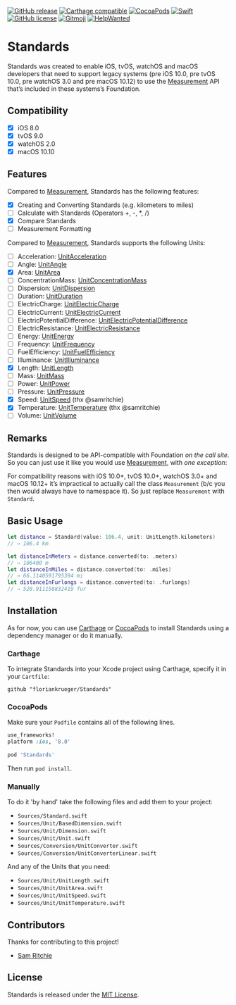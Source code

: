 [![GitHub release](https://img.shields.io/github/release/floriankrueger/Standards.svg)](https://github.com/floriankrueger/Standards)
[![Carthage compatible](https://img.shields.io/badge/Carthage-compatible-4BC51D.svg?style=flat)](https://github.com/Carthage/Carthage)
[![CocoaPods](https://img.shields.io/cocoapods/v/Standards.svg)](https://github.com/floriankrueger/Standards)
[![Swift](https://img.shields.io/badge/Swift-3.1-orange.svg)](https://swift.org)
[![GitHub license](https://img.shields.io/badge/license-MIT-blue.svg)](https://raw.githubusercontent.com/floriankrueger/Standards/master/LICENSE)
[![Gitmoji](https://img.shields.io/badge/gitmoji-%20😜%20😍-FFDD67.svg?style=flat-square)](https://gitmoji.carloscuesta.me)
[![HelpWanted](https://img.shields.io/badge/help-wanted-blue.svg?style=flat)](https://github.com/floriankrueger/Standards/issues) 

# Standards

Standards was created to enable iOS, tvOS, watchOS and macOS developers that need to support legacy
systems (pre iOS 10.0, pre tvOS 10.0, pre watchOS 3.0 and pre macOS 10.12) to use the 
[Measurement](https://developer.apple.com/reference/foundation/Measurement) API that’s included in 
these systems’s Foundation.

## Compatibility

- [x] iOS 8.0
- [x] tvOS 9.0
- [x] watchOS 2.0
- [x] macOS 10.10

## Features

Compared to [Measurement](https://developer.apple.com/reference/foundation/Measurement), Standards
has the following features:

- [x] Creating and Converting Standards (e.g. kilometers to miles)
- [ ] Calculate with Standards (Operators +, -, \*, /)
- [x] Compare Standards
- [ ] Measurement Formatting

Compared to [Measurement](https://developer.apple.com/reference/foundation/Measurement), Standards 
supports the following Units:

- [ ] Acceleration: [UnitAcceleration](https://developer.apple.com/reference/foundation/UnitAcceleration)
- [ ] Angle: [UnitAngle](https://developer.apple.com/reference/foundation/unitangle)
- [x] Area: [UnitArea](https://developer.apple.com/reference/foundation/unitarea)
- [ ] ConcentrationMass: [UnitConcentrationMass](https://developer.apple.com/reference/foundation/unitconcentrationmass)
- [ ] Dispersion: [UnitDispersion](https://developer.apple.com/reference/foundation/unitdispersion)
- [ ] Duration: [UnitDuration](https://developer.apple.com/reference/foundation/unitduration)
- [ ] ElectricCharge: [UnitElectricCharge](https://developer.apple.com/reference/foundation/unitelectriccharge)
- [ ] ElectricCurrent: [UnitElectricCurrent](https://developer.apple.com/reference/foundation/unitelectriccurrent)
- [ ] ElectricPotentialDifference: [UnitElectricPotentialDifference](https://developer.apple.com/reference/foundation/unitelectricpotentialdifference)
- [ ] ElectricResistance: [UnitElectricResistance](https://developer.apple.com/reference/foundation/unitelectricresistance)
- [ ] Energy: [UnitEnergy](https://developer.apple.com/reference/foundation/unitenergy)
- [ ] Frequency: [UnitFrequency](https://developer.apple.com/reference/foundation/unitfrequency)
- [ ] FuelEfficiency: [UnitFuelEfficiency](https://developer.apple.com/reference/foundation/unitfuelefficiency)
- [ ] Illuminance: [UnitIlluminance](https://developer.apple.com/reference/foundation/unitilluminance)
- [x] Length: [UnitLength](https://developer.apple.com/reference/foundation/unitlength)
- [ ] Mass: [UnitMass](https://developer.apple.com/reference/foundation/unitmass)
- [ ] Power: [UnitPower](https://developer.apple.com/reference/foundation/unitpower)
- [ ] Pressure: [UnitPressure](https://developer.apple.com/reference/foundation/unitpressure)
- [x] Speed: [UnitSpeed](https://developer.apple.com/reference/foundation/unitspeed) (thx @samritchie)
- [x] Temperature: [UnitTemperature](https://developer.apple.com/reference/foundation/unittemperature) (thx @samritchie)
- [ ] Volume: [UnitVolume](https://developer.apple.com/reference/foundation/unitvolume)

## Remarks

Standards is designed to be API-compatible with Foundation _on the call site_. So you can just use 
it like you would use [Measurement](https://developer.apple.com/reference/foundation/Measurement), 
with _one exception_:

For compatibility reasons with iOS 10.0+, tvOS 10.0+, watchOS 3.0+ and macOS 10.12+ it’s impractical
to actually call the class `Measurement` (b/c you then would always have to namespace it). So just 
replace `Measurement` with `Standard`.

## Basic Usage 

```swift
let distance = Standard(value: 106.4, unit: UnitLength.kilometers)
// → 106.4 km

let distanceInMeters = distance.converted(to: .meters)
// → 106400 m
let distanceInMiles = distance.converted(to: .miles)
// → 66.1140591795394 mi
let distanceInFurlongs = distance.converted(to: .furlongs)
// → 528.911158832419 fur 
```

## Installation

As for now, you can use [Carthage](https://github.com/Carthage/Carthage) or 
[CocoaPods](https://cocoapods.org) to install Standards using a dependency manager or do it 
manually.

### Carthage

To integrate Standards into your Xcode project using Carthage, specify it in your `Cartfile`:

```ogdl
github "floriankrueger/Standards"
```

### CocoaPods

Make sure your `Podfile` contains all of the following lines.

```ruby
use_frameworks!
platform :ios, '8.0'
 
pod 'Standards'
```

Then run `pod install`.

### Manually

To do it 'by hand' take the following files and add them to your project:

- `Sources/Standard.swift`
- `Sources/Unit/BasedDimension.swift`
- `Sources/Unit/Dimension.swift`
- `Sources/Unit/Unit.swift`
- `Sources/Conversion/UnitConverter.swift`
- `Sources/Conversion/UnitConverterLinear.swift`

 And any of the Units that you need:

- `Sources/Unit/UnitLength.swift`
- `Sources/Unit/UnitArea.swift`
- `Sources/Unit/UnitSpeed.swift`
- `Sources/Unit/UnitTemperature.swift`

## Contributors

Thanks for contributing to this project!

- [Sam Ritchie](https://github.com/samritchie)

## License

Standards is released under the [MIT License](LICENSE.md).
